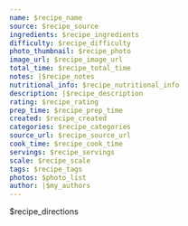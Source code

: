 ```yaml
---
name: $recipe_name
source: $recipe_source
ingredients: $recipe_ingredients
difficulty: $recipe_difficulty
photo_thumbnail: $recipe_photo
image_url: $recipe_image_url
total_time: $recipe_total_time
notes: |$recipe_notes
nutritional_info: $recipe_nutritional_info
description: |$recipe_description
rating: $recipe_rating
prep_time: $recipe_prep_time
created: $recipe_created
categories: $recipe_categories
source_url: $recipe_source_url
cook_time: $recipe_cook_time
servings: $recipe_servings
scale: $recipe_scale
tags: $recipe_tags
photos: $photo_list
author: |$my_authors
---
```


$recipe_directions
